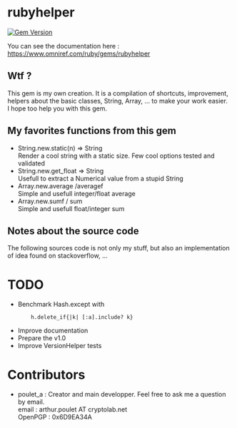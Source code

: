 # rubyhelper

[![Gem Version](https://badge.fury.io/rb/rubyhelper.svg)](http://badge.fury.io/rb/rubyhelper)

You can see the documentation here : https://www.omniref.com/ruby/gems/rubyhelper

## Wtf ?
This gem is my own creation. It is a compilation of shortcuts, improvement,
helpers about the basic classes, String, Array, ... to make your work easier.  
I hope too help you with this gem.


## My favorites functions from this gem
- String.new.static(n) => String  
	Render a cool string with a static size. Few cool options tested and validated
- String.new.get_float => String  
	Usefull to extract a Numerical value from a stupid String
- Array.new.average /averagef  
	Simple and usefull integer/float average
- Array.new.sumf / sum  
	Simple and usefull float/integer sum


## Notes about the source code
The following sources code is not only my stuff, but also an implementation of idea found on stackoverflow, ...


# TODO
- Benchmark Hash.except with  
	```
		h.delete_if{|k| [:a].include? k}
	```  
- Improve documentation
- Prepare the v1.0
- Improve VersionHelper tests

# Contributors
- poulet_a : Creator and main developper. Feel free to ask me a question by email.  
	email   : arthur.poulet AT cryptolab.net  
	OpenPGP : 0x6D9EA34A  

